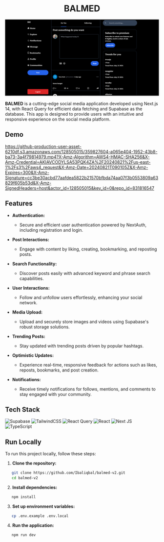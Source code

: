 <div align="center">

# BALMED

</div>

![App Screenshot](/public/demo.png)

**BALMED** is a cutting-edge social media application developed using Next.js 14, with React Query for efficient data fetching and Supabase as the database. This app is designed to provide users with an intuitive and responsive experience on the social media platform.

## Demo

https://github-production-user-asset-6210df.s3.amazonaws.com/128505015/359827604-a065e404-1952-43b8-ba73-3a4f79814979.mp4?X-Amz-Algorithm=AWS4-HMAC-SHA256&X-Amz-Credential=AKIAVCODYLSA53PQK4ZA%2F20240821%2Fus-east-1%2Fs3%2Faws4_request&X-Amz-Date=20240821T090105Z&X-Amz-Expires=300&X-Amz-Signature=cc3be30acbd77aafdea5822b21570bfbda74aa07f3b0553809a63829f605b53d&X-Amz-SignedHeaders=host&actor_id=128505015&key_id=0&repo_id=831816547

## Features

- **Authentication:**
  - Secure and efficient user authentication powered by NextAuth, including registration and login.

- **Post Interactions:**
  - Engage with content by liking, creating, bookmarking, and reposting posts.

- **Search Functionality:**
  - Discover posts easily with advanced keyword and phrase search capabilities.

- **User Interactions:**
  - Follow and unfollow users effortlessly, enhancing your social network.

- **Media Upload:**
  - Upload and securely store images and videos using Supabase's robust storage solutions.

- **Trending Posts:**
  - Stay updated with trending posts driven by popular hashtags.

- **Optimistic Updates:**
  - Experience real-time, responsive feedback for actions such as likes, reposts, bookmarks, and post creation.

- **Notifications:**
  - Receive timely notifications for follows, mentions, and comments to stay engaged with your community.


## Tech Stack

![Supabase](https://img.shields.io/badge/Supabase-3ECF8E?style=for-the-badge&logo=supabase&logoColor=white)
![TailwindCSS](https://img.shields.io/badge/tailwindcss-%2338B2AC.svg?style=for-the-badge&logo=tailwind-css&logoColor=white)
![React Query](https://img.shields.io/badge/-React%20Query-FF4154?style=for-the-badge&logo=react%20query&logoColor=white)
![React](https://img.shields.io/badge/react-%2320232a.svg?style=for-the-badge&logo=react&logoColor=%2361DAFB)
![Next JS](https://img.shields.io/badge/Next-black?style=for-the-badge&logo=next.js&logoColor=white)
![TypeScript](https://img.shields.io/badge/typescript-%23007ACC.svg?style=for-the-badge&logo=typescript&logoColor=white)

## Run Locally

To run this project locally, follow these steps:

1. **Clone the repository:**

```bash
   git clone https://github.com/Ibaliqbal/balmed-v2.git
   cd balmed-v2
```

2. **Install dependencies:**

```bash
   npm install
```

3. **Set up environment variables:**

```bash
   cp .env.example .env.local
```

4. **Run the application:**

```bash
   npm run dev
```
